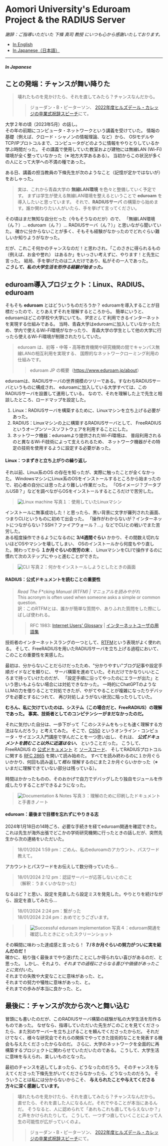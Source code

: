 # Aomori University's Eduroam Project & the RADIUS Server

*謝辞：ご指導いただいた 下條 真司 教授 にいつも心から感謝いたしております。*

- [In English](#in-english)
- [In Japanese（日本語）](#in-japanese)

---

##### In Japanese

## ことの発端：チャンスが舞い降りた

> 壊れたものを見かけたら、それを直してみたら？チャンスなんだから。
>> ジョーダン・B・ピーターソン、
[2022年度ヒルズデール・カレッジの卒業式祝辞スピーチ](https://youtu.be/HvHjhtM8D7w?si=DmKTVYAVKvAiYeqm&t=2157)にて。

大学２年の頃（2023年5月）の話し。  
その年の前期にコンピュータ・ネットワークという講義を受けていた。
情報の基礎（例えば、クロード・シャノンの情報理論、など）から、
OSIモデルやTCP/IPプロトコルまで、コンピュータがどのように情報をやりとりしているか学ぶ時間だった。
その講義で使用していた教室および建物には無線LAN (Wi-Fi) 環境が全く整っていなかった（※ 地方大学あるある）。
当初からこの状況が多くの人にとって大学への不満の種であった。

ある日、講義の担当教員の下條先生が次のようなこと（記憶が定かではないが）をおしゃった。  
> 実は、これから青森大学の __無線LAN環境__ を色々と整備していく予定です。
まずは学生が使える無線LAN環境を整えるということで __eduroam__ を導入したいと思っています。
それで、__RADIUSサーバ__ の構築から始めます。誰か関わりたい人がいたら、手を挙げて言ってください。

その頃はまだ無知な自分だった（今もそうなのだが）ので、
「無線LAN環境（ん？）... eduroam（ん？）... RADIUSサーバ（ん？）」と思いながら聞いていた。
確かに分からないことが多く、そもそも経験がなかったのでどれぐらい難しいか知りようがなかった。

だが、これこそ何かのチャンスなのだ！と思わされ、「このさきに得られるもの（例えば、お金や誉れ）
はあるか」をいっさい考えずに、やります！と先生に言った。
結局、手を挙げたのは二人だけであり、私がその一人であった。  
__*こうして、私の大学生活を形作る経験が始まった。*__

## eduroam導入プロジェクト：Linux、RADIUS、eduroam

そもそも __eduroam__ とはどういうものだろうか？
eduroamを導入することが目標だったので、とりあえずそれを理解するところから。
簡単にいうと、eduroamはどこの学校や大学にいても、*学生として* 利用できるインターネットを実現する仕組みである。
当時、青森大学はeduroamに加入していなかったため、学内で使えるWi-Fi環境がなかったり、
青森大学の学生として他の大学に行ったら使えるWi-Fi環境が制限されたりしていた。
> eduroam は、初等・中等・高等教育機関や研究機関の間でキャンパス無線LANの相互利用を実現する、
国際的なネットワークローミング利用の仕組みです。
>> eduroam JP の概要（<https://www.eduroam.jp/about>）

eduroamは、RADIUSサーバの世界規模のツリーである。すなわちRADIUSサーバというものに構成され、
eduroamに加入している大学すべては、このRADIUSサーバを設置して運用している。
なので、それを理解した上で先生と相談したところ、ロードマップを設定した。
1. Linux：RADIUSサーバを構築するために、Linuxマシンを立ち上げる必要があった。
2. RADIUS：Linuxマシンの上に構築するRADIUSサーバとして、
FreeRADIUSというオープンソースソフトウェアを利用することにした。
3. ネットワーク機器：eduroamより提供されたWi-Fi環境は、
普段利用されるのと異なるWi-Fi技術によって支えられるため、
ネットワーク機器がその特定の技術を使用するように設定する必要があった。

#### Linux：つまずきと立ち上がりの繰り返し

それ以前、Linux系のOS の存在を知ったが、実際に触ったことが全くなかった。
WindowsマシンにLinux系のOSをインストールするところから始まったので、初心者の自分には思ったより難しい作業だった。
「OSイメージ？ブータブルUSB？」などを調べながらOSをインストールするところだけで苦労した。  
> ![Linux machine](/static/img/blog/B02_server.jpg)
> 写真１：使用していたLinuxマシン

インストールに無事成功した！と思ったら、黒い背景に文字が羅列された画面、つまりCLIというものに初めて出会った。
「操作がわからないが？インターネットにつながらない？SSH？ファイアウォール？...」などでCLIとの戦いでまた苦労した。  
ある程度操作できるようになるのに __3/4週間ぐらい__ かかり、その間数え切れないほどOSやマシンを壊してしまい、
OSのインストールから何度もやり直した。関わってから __１か月ぐらいの苦労の末__ 、
LinuxマシンをCLIで操作するのに慣れて次のステップにやっと進むことができた。
> ![CLI](/static/img/blog/B02_linux.jpg)
> 写真２：何かをインストールしようとしたときの画面

#### RADIUS：公式ドキュメントを読むことの重要性

> *Read The F\*cking Manual (RTFM) | マニュアルを読みやがれ*  
> This acronym is often used when someone asks a simple or common question.  
> 訳：このRTFMとは、誰かが簡単な質問や、ありふれた質問をした際にしばしば使われる。
>> RFC 1983: [Internet Users' Glossary](https://datatracker.ietf.org/doc/html/rfc1983) |
>> [インターネットユーザの用語集](https://jbpe.tripod.com/rfcj/rfc1983.j.sjis.txt)

技術者のインターネットスラングの一つとして、[RTFM](https://ja.wikipedia.org/wiki/RTFM)という表現がよく使われる。
そして、FreeRADIUSを用いたRADIUSサーバを立ち上げる過程において、このことの重要性を実感した。

最初は、分からないことだらけだったため、"分かりやすい"ブログ記事や設定手順ガイドなどを頼りに、
サーバ構築を進めていた。それだけでかなりいいところまで持っていけたのだが、
「設定手順に沿ってやったのにエラーが出た」という思いもよらない場合には対処できなかった。
一時的にChatGPTのようなLLMの力を借りることで対処できたが、やがてやることが複雑になったりデバッグを必要とするにつれて、
再び対処しようがない状況に陥ったりしていた。  

__むろん、私に欠けていたのは、システム（この場合だと、FreeRADIUS）の理解であった。
事実、技術者としてのコンピテンシーがまだなかったのだ。__

それに気付いた自分は、一歩下がって「このシステムをもっとも速く理解する方法はなんだろう」と考えてみた。
そこで、[CS50](https://pll.harvard.edu/course/cs50-introduction-computer-science)
というオンライン・コンピュータ・サイエンス入門講座で学んだことを一つ思い出し、それは、
__*公式ドキュメントを読むこと以外に近道はない、*__ ということだった。
こうして、FreeRADIUS の [公式ドキュメント](https://networkradius.com/doc/current/index.html)
と [ソースコード](https://github.com/FreeRADIUS/freeradius-server)、
そしてRADIUSプロトコルに関する [RFC 2865](https://datatracker.ietf.org/doc/html/rfc2865) を開いて読み始めた。
すべてを読み終わるのに１か月ぐらいかかり、何回も読み返して*概ね*
理解するのにまた２か月ぐらいかかった（※ いまだに理解できていない部分は残っている）。

時間はかかったものの、そのおかげで自力でデバッグしたり独自モジュールを作成したりすることができるようになった。

> ![Documentation & Notes](/static/img/blog/B02_document.jpg)
> 写真３：理解のために印刷したドキュメントと手書きノート

#### eduroam：最後まで目標を忘れずにやりきる志

2024年1月18日の14時ごろ、必要な手続きを経てeduroam開通を確認できた。  
これは先生が海外出張でどこかの学術研究機関に行ったときの話しだが、突然先生から次の連絡をいただいた。
> 18/01/2024 1:59 pm：ごめん、私のeduroamのアカウント、パスワード教えて。

アカウントとパスワードをお伝えして数分待っていたら...
> 18/01/2024 2:12 pm：認証サーバーが応答しないとのこと  
>（解釈：うまくいかなかった）

なるほど？と思い、設定を見直したら設定ミスを発見した。やりとりを続けながら、設定を直してみたら...
> 18/01/2024 2:24 pm：繋がった  
> 18/01/2024 2:24 pm：おめでとうございます。

>> ![Successful eduroam implementation](/static/img/blog/B02_eduroam.png)
>> 写真４：eduroam開通を確認したときにとったスクリーンショット

その瞬間に味わった達成感と言ったら！ __７/８か月ぐらいの努力がついに実を結んだのだ！__  
確かに、粘り強く最後までやり遂げたことにしか得られない喜びがあるのだ、と思った。
しかし、それより、*それまでの過程にさらなる喜びや価値があったことに気付いた*。  
それまでの失敗や大変なことに意味があった、と。  
それまでの努力や犠牲に意味があった、と。  
それまでの歩みが本当に良かった、と。

## 最後に：チャンスが次から次へと舞い込む

冒頭にも書いたのだが、このRADIUSサーバ構築の経験が私の大学生活を形作るものであった。
なぜなら、指導していただいた先生がこのことを見てくださったら、また別のサーバーを立ち上げることを頼んでくださったからだ。
それだけでなく、様々な研究会でそれらの関係でやってきた技術的なことを発表する機会も与えたくださったからなのだ。
さらに、大学のネットワークを全面的に再構築するプロジェクトに関わらせていただいたのである。
こうして、大学生活に意味を与えられ、楽しいものとなった。

最初のチャンスを逃してしまったら、どうなったのだろう。
そのチャンスを与えてくださった下條先生がいてくださらなかったら、どうなったのだろう。
そういうことは私には分からないからこそ、 __与えられたことや与えてくださる方々に深く感謝しています。__

> 壊れたものを見かけたら、それを直してみたら？チャンスなんだから。
> 直せたら、それを直した人になるんだ。それでやることが本当にあるんだ。
> そうなると、人に認められて「あれもこれも直してもらえないか？」と声をかけられたりして。
> こうして、一つずつ直していくことによって人生の可能性が広がっていくのよ。
>> ジョーダン・B・ピーターソン、
[2022年度ヒルズデール・カレッジの卒業式祝辞スピーチ](https://youtu.be/HvHjhtM8D7w?si=DmKTVYAVKvAiYeqm&t=2157)にて。
